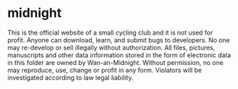 # midnight
This is the official website of a small cycling club and it is not used for profit. Anyone can download, learn, and submit bugs to developers. No one may re-develop or sell illegally without authorization.
All files, pictures, manuscripts and other data information stored in the form of electronic data in this folder are owned by Wan-an-Midnight. Without permission, no one may reproduce, use, change or profit in any form. Violators will be investigated according to law legal liability.
